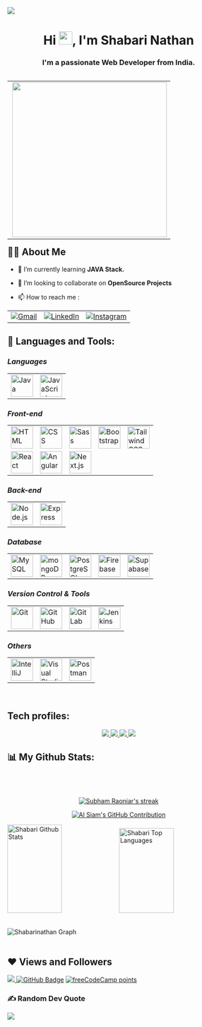<kbd><a href="https://github.com/Shabari02" target="_blank"> <img src="https://user-images.githubusercontent.com/83392438/176866853-ca910013-f924-4ba2-b97f-d0ed186828f1.png"/> </a> </kbd> 
 <!-- <kbd><a href="https://github.com/Shabari02" target="_blank"> <img src="https://user-images.githubusercontent.com/74038190/213910845-af37a709-8995-40d6-be59-724526e3c3d7.gif"/> </a> </kbd> -->
<h1 align="center">Hi <img src="https://raw.githubusercontent.com/MartinHeinz/MartinHeinz/master/wave.gif" width="30px">, I'm Shabari Nathan</h1>
<h3 align="center">I'm a passionate Web Developer from India.</h3>

<table align="right"><tr><td>
<img align="right"  src="https://c.tenor.com/zyh9YnJR5P8AAAAC/shintaro-kisaragi-anime-boy.gif" width=350px >
</td></tr></table>

## 🙋‍♂️ About Me

<!-- - 🔭 I’m currently working on **[Covid-19 Tracker](https://covid-19-tracker-e4bda.web.app/)** -->

- 🌱 I’m currently learning **JAVA Stack.**

- 👯 I’m looking to collaborate on **OpenSource Projects**

<!-- - 👨‍💻 All of my projects are available at **[My Portfolio](https://subhamraoniar.com)** -->

- 📫 How to reach me :

<div align="center">
	<table>
		<tr>
			<td><a href="mailto:lkshabari02@gmail.com" target="_blank">
  <img src="https://skillicons.dev/icons?i=gmail" alt="Gmail" />
</a></td>
			<td><a href="https://www.linkedin.com/in/shabari-nathan-9237aa20b" target="_blank">
  <img src="https://skillicons.dev/icons?i=linkedin" alt="LinkedIn" />
</a></td>
			<td><a href="https://www.instagram.com/codingstuff_" target="_blank">
  <img src="https://skillicons.dev/icons?i=instagram" alt="Instagram" />
</a></td>
		</tr>
	</table>
</div>



## 🚀 Languages and Tools:

### ***Languages***
<div>
	<table>
		<tr>
			<td><img width="50" src="https://user-images.githubusercontent.com/25181517/117201156-9a724800-adec-11eb-9a9d-3cd0f67da4bc.png" alt="Java" title="Java"/></td>
			<td><img width="50" src="https://user-images.githubusercontent.com/25181517/117447155-6a868a00-af3d-11eb-9cfe-245df15c9f3f.png" alt="JavaScript" title="JavaScript"/></td>
		</tr>
	</table>
</div>


### ***Front-end***
<div >
	<table>
		<tr>
			<td><img width="50" src="https://user-images.githubusercontent.com/25181517/192158954-f88b5814-d510-4564-b285-dff7d6400dad.png" alt="HTML" title="HTML"/></td>
			<td><img width="50" src="https://user-images.githubusercontent.com/25181517/183898674-75a4a1b1-f960-4ea9-abcb-637170a00a75.png" alt="CSS" title="CSS"/></td>
			<td><img width="50" src="https://user-images.githubusercontent.com/25181517/192158956-48192682-23d5-4bfc-9dfb-6511ade346bc.png" alt="Sass" title="Sass"/></td>
			<td><img width="50" src="https://user-images.githubusercontent.com/25181517/183898054-b3d693d4-dafb-4808-a509-bab54cf5de34.png" alt="Bootstrap" title="Bootstrap"/></td>
			<td><img width="50" src="https://user-images.githubusercontent.com/25181517/202896760-337261ed-ee92-4979-84c4-d4b829c7355d.png" alt="Tailwind CSS" title="Tailwind CSS"/></td>
		</tr>
		<tr>
			<td><img width="50" src="https://user-images.githubusercontent.com/25181517/183897015-94a058a6-b86e-4e42-a37f-bf92061753e5.png" alt="React" title="React"/></td>
			<td><img width="50" src="https://user-images.githubusercontent.com/25181517/183890595-779a7e64-3f43-4634-bad2-eceef4e80268.png" alt="Angular" title="Angular"/></td>
<!-- 			<td><img width="50" src="https://user-images.githubusercontent.com/25181517/117448124-a2da9800-af3e-11eb-85d2-bd1b69b65603.png" alt="Vue.js" title="Vue.js"/></td> -->
			<td><img width="50" src="https://github.com/marwin1991/profile-technology-icons/assets/136815194/5f8c622c-c217-4649-b0a9-7e0ee24bd704" alt="Next.js" title="Next.js"/></td>
<!-- 			<td><img width="50" src="https://github.com/marwin1991/profile-technology-icons/assets/136815194/e56b5093-2f58-40cc-b194-5bdde41077b5" alt="Svelte" title="Svelte"/></td>
			<td><img width="50" src="https://github.com/marwin1991/profile-technology-icons/assets/136815194/ebd92b15-970a-45b8-8c4c-0ecf69b17cdc" alt="Nuxt.js" title="Nuxt.js"/></td> -->
		</tr>
	</table>
</div>


### ***Back-end***
<div >
	<table>
		<tr>
			<td><img width="50" src="https://user-images.githubusercontent.com/25181517/183568594-85e280a7-0d7e-4d1a-9028-c8c2209e073c.png" alt="Node.js" title="Node.js"/></td>
			<td><img width="50" src="https://user-images.githubusercontent.com/25181517/183859966-a3462d8d-1bc7-4880-b353-e2cbed900ed6.png" alt="Express" title="Express"/></td>
<!--       			<td><img width="50" src="https://user-images.githubusercontent.com/25181517/117201470-f6d56780-adec-11eb-8f7c-e70e376cfd07.png" alt="Spring" title="Spring"/></td>
			<td><img width="50" src="https://user-images.githubusercontent.com/25181517/183891303-41f257f8-6b3d-487c-aa56-c497b880d0fb.png" alt="Spring Boot" title="Spring Boot"/></td>
			<td><img width="50" src="https://user-images.githubusercontent.com/25181517/117207242-07d5a700-adf4-11eb-975e-be04e62b984b.png" alt="Maven" title="Maven"/></td>
			<td><img width="50" src="https://user-images.githubusercontent.com/25181517/117207493-49665200-adf4-11eb-808e-a9c0fcc2a0a0.png" alt="Hibernate" title="Hibernate"/></td> -->
		</tr>
	</table>
</div>


### ***Database***
<div >
	<table>
		<tr>
     			<td><img width="50" src="https://user-images.githubusercontent.com/25181517/183896128-ec99105a-ec1a-4d85-b08b-1aa1620b2046.png" alt="MySQL" title="MySQL"/></td>
			<td><img width="50" src="https://user-images.githubusercontent.com/25181517/182884177-d48a8579-2cd0-447a-b9a6-ffc7cb02560e.png" alt="mongoDB" title="mongoDB"/></td>
			<td><img width="50" src="https://user-images.githubusercontent.com/25181517/117208740-bfb78400-adf5-11eb-97bb-09072b6bedfc.png" alt="PostgreSQL" title="PostgreSQL"/></td>
                        <td><img width="50" src="https://user-images.githubusercontent.com/25181517/189716855-2c69ca7a-5149-4647-936d-780610911353.png" alt="Firebase" title="Firebase"/></td>
                        <td><img width="50" src="https://miro.medium.com/v2/resize:fit:1144/0*QzPzYLTNRX7p5Rsl" alt="Supabase" title="Supabase"/></td>
		</tr>
	</table>
</div>


### ***Version Control & Tools***
<div >
	<table>
		<tr>
			<td><img width="50" src="https://user-images.githubusercontent.com/25181517/192108372-f71d70ac-7ae6-4c0d-8395-51d8870c2ef0.png" alt="Git" title="Git"/></td>
			<td><img width="50" src="https://user-images.githubusercontent.com/25181517/192108374-8da61ba1-99ec-41d7-80b8-fb2f7c0a4948.png" alt="GitHub" title="GitHub"/></td>
			<td><img width="50" src="https://user-images.githubusercontent.com/25181517/192108376-c675d39b-90f6-4073-bde6-5a9291644657.png" alt="GitLab" title="GitLab"/></td>
			<td><img width="50" src="https://skillicons.dev/icons?i=jenkins" alt="Jenkins" title="Jenkins"/></td>
<!-- 			<td><img width="50" src="https://cdn.icon-icons.com/icons2/2699/PNG/512/puppet_logo_icon_168887.png" alt="Puppet" title="Puppet"/></td> -->
<!-- 			<td><img width="50" src="https://skillicons.dev/icons?i=terraform" alt="Terraform" title="Terraform"/></td>  -->
		</tr>
	</table>
</div>

### ***Others***
<div >
	<table>
		<tr>
			<td><img width="50" src="https://user-images.githubusercontent.com/25181517/192108890-200809d1-439c-4e23-90d3-b090cf9a4eea.png" alt="IntelliJ" title="IntelliJ"/></td>
			<td><img width="50" src="https://user-images.githubusercontent.com/25181517/192108891-d86b6220-e232-423a-bf5f-90903e6887c3.png" alt="Visual Studio Code" title="Visual Studio Code"/></td>
			<td><img width="50" src="https://user-images.githubusercontent.com/25181517/192109061-e138ca71-337c-4019-8d42-4792fdaa7128.png" alt="Postman" title="Postman"/></td>
<!-- 			<td><img width="50" src="https://skillicons.dev/icons?i=linux" alt="Linux" title="Linux"/></td> -->
		</tr>
	</table>
</div>


<br/>

## Tech profiles:

<p align="center"> 
    <a href="https://www.hackerrank.com/Shabari02" target="_blank"> <img src="https://img.shields.io/badge/Hackerrank-Profile-green?style=for-the-badge&logo=hackerrank"/> </a>
 <a href="https://leetcode.com/Shabari02/" target="_blank"> <img src="https://img.shields.io/badge/Leetcode-Profile-yellow?style=for-the-badge&logo=leetcode"/> </a>
    <a href="https://cssbattle.dev/player/lXsj5gKqHnZdpV1Wc8gNvVd2g8E2" target="_blank"> <img src="https://img.shields.io/badge/Cssbattle-Profile-B25068?style=for-the-badge&logo=Cssbattle"/> </a>
<!--     <a href="https://www.frontendmentor.io/profile/Shabari02" target="_blank"> <img src="https://img.shields.io/badge/Frontendmentor-Profile-blue?style=for-the-badge&logo=frontendmentor"/> </a>
     <a href="https://www.freecodecamp.org/shabari02" target="_blank"> <img src="https://img.shields.io/badge/Freecodecamp-Profile-ff69b4?style=for-the-badge&logo=freecodecamp"/> </a>
      <a href="https://codepen.io/Shabari02" target="_blank"> <img src="https://img.shields.io/badge/Codepen-Profile-1B1A17?style=for-the-badge&logo=codepen"/> </a> -->
<!--      <a href="https://www.codewars.com/users/Shabari02" target="_blank"> <img src="https://img.shields.io/badge/Codewars-Profile-D1512D?style=for-the-badge&logo=codewars"/> </a> -->
<!--      <a href="https://www.sololearn.com/profile/21139361" target="_blank"> <img src="https://img.shields.io/badge/Sololearn-Profile-E2DCC8?style=for-the-badge&logo=sololearn"/> </a> -->
     <a href="https://monkeytype.com/profile/Shabari02" target="_blank"> <img src="https://img.shields.io/badge/Monkeytype-Profile-blue?style=for-the-badge&logo=monkeytype"/> </a>
 </p>

 ## 📊 My Github Stats:

<p align="center" style="margin-top:70px; ">
    <a href="https://github.com/Shabari02/github-readme-streak-stats">
        <img title="🔥 Get streak stats for your profile at git.io/streak-stats" alt="Subham Raoniar's streak" src="https://github-readme-streak-stats.herokuapp.com/?user=shabari02&theme=radical&border=7F3FBF&background=0D1117"/>
    </a>
</p>

<p align="center">
  <a href="https://github.com/shabari02">
    <img src="https://github-profile-summary-cards.vercel.app/api/cards/profile-details?username=shabari02&theme=radical" alt="Al Siam's GitHub Contribution"/>
  </a>
</p>




<a> 
    <a href="https://github.com/shabari02"><img alt="Shabari Github Stats" src="https://denvercoder1-github-readme-stats.vercel.app/api?username=shabari02&show_icons=true&count_private=true&theme=react&border_color=7F3FBF&bg_color=0D1117&title_color=F85D7F&icon_color=F8D866" height="200px" width="49.5%"/></a>
  <a href="https://github.com/shabari02"><img alt="Shabari Top Languages" src="https://denvercoder1-github-readme-stats.vercel.app/api/top-langs/?username=shabari02&langs_count=8&layout=compact&theme=react&border_color=7F3FBF&bg_color=0D1117&title_color=F85D7F&icon_color=F8D866" height="192px" width="49.5%"/></a>
  <br/>
</a>

<br/>

![Shabarinathan Graph](https://github-readme-activity-graph.vercel.app/graph?username=shabari02&custom_title=Shabari%20Nathan%20GitHub%20Activity%20Graph&bg_color=0D1117&color=7F3FBF&line=7F3FBF&point=7F3FBF&area_color=FFFFFF&title_color=FFFFFF&area=true)
<br/>
<br/>


## ❤ Views and Followers
<a href="https://github.com/Meghna-DAS/github-profile-views-counter">
    <img src="https://komarev.com/ghpvc/?username=Shabari02">
</a>
<a href="https://github.com/Shabari02?tab=followers"><img src="https://img.shields.io/github/followers/Shabari02?label=Followers&style=social" alt="GitHub Badge"></a>
<a href="https://www.freecodecamp.org/shabari02"><img alt="freeCodeCamp points" src="https://img.shields.io/freecodecamp/points/shabari02?label=FreeCodeCamp%20"></a>

### ✍️ Random Dev Quote
![](https://quotes-github-readme.vercel.app/api?type=horizontal&theme=merko)
